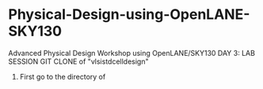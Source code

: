 # Physical-Design-using-OpenLANE-SKY130
Advanced Physical Design Workshop using OpenLANE/SKY130
DAY 3: LAB SESSION
GIT CLONE of "vlsistdcelldesign"
  1. First go to the directory of 
